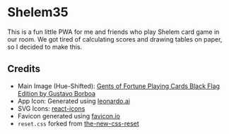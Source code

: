 # Shelem35

This is a fun little PWA for me and friends who play Shelem card game in our room. We got tired of calculating scores and drawing tables on paper, so I decided to make this.

## Credits

- Main Image (Hue-Shifted): [Gents of Fortune Playing Cards Black Flag Edition by Gustavo Borboa](https://www.gentsupplyco.com/collections/playing-cards/products/gents-of-fortune-playing-cards-black-flag-edition)
- App Icon: Generated using [leonardo.ai](https://leonardo.ai/)
- SVG Icons: [react-icons](https://react-icons.github.io/react-icons/)
- Favicon generated using [favicon.io](https://favicon.io/)
- `reset.css` forked from [the-new-css-reset](https://elad2412.github.io/the-new-css-reset/)